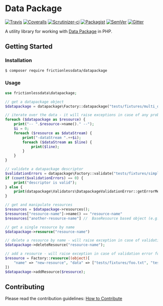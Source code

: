 # Data Package

[![Travis](https://travis-ci.org/frictionlessdata/datapackage-php.svg?branch=master)](https://travis-ci.org/frictionlessdata/datapackage-php)
[![Coveralls](http://img.shields.io/coveralls/frictionlessdata/datapackage-php.svg?branch=master)](https://coveralls.io/r/frictionlessdata/datapackage-php?branch=master)
[![Scrutinizer-ci](https://scrutinizer-ci.com/g/OriHoch/datapackage-php/badges/quality-score.png?b=master)](https://scrutinizer-ci.com/g/OriHoch/datapackage-php/)
[![Packagist](https://img.shields.io/packagist/dm/frictionlessdata/datapackage.svg)](https://packagist.org/packages/frictionlessdata/datapackage)
[![SemVer](https://img.shields.io/badge/versions-SemVer-brightgreen.svg)](http://semver.org/)
[![Gitter](https://img.shields.io/gitter/room/frictionlessdata/chat.svg)](https://gitter.im/frictionlessdata/chat)

A utility library for working with [Data Package](https://specs.frictionlessdata.io/data-package/) in PHP.


## Getting Started

### Installation

```bash
$ composer require frictionlessdata/datapackage
```

### Usage

```php
use frictionlessdata\datapackage;

// get a datapackage object
$datapackage = datapackage\Factory::datapackage("tests/fixtures/multi_data_datapackage.json");

// iterate over the data - it will raise exceptions in case of any problems
foreach ($datapackage as $resource) {
    print("-- ".$resource->name()." --");
    $i = 0;
    foreach ($resource as $dataStream) {
        print("-dataStream ".++$i);
        foreach ($dataStream as $line) {
            print($line);
        }
    }
}

// validate a datapackage descriptor
$validationErrors = datapackage\Factory::validate("tests/fixtures/simple_invalid_datapackage.json");
if (count($validationErrors) == 0) {
    print("descriptor is valid");
} else {
    print(datapackage\Validators\DatapackageValidationError::getErrorMessages($validationErrors));
}

// get and manipulate resources
$resources = $datapackage->resources();
$resources["resource-name"]->name() == "resource-name"
$resources["another-resource-name"] //  BaseResource based object (e.g. DefaultResource / TabularResource)

// get a single resource by name
$datapackage->resource("resource-name")

// delete a resource by name - will raise exception in case of validation failure for the new descriptor
$datapackage->deleteResource("resource-name");

// add a resource - will raise exception in case of validation error for the new descriptor
$resource = Factory::resource((object)[
    "name" => "new-resource", "data" => ["tests/fixtures/foo.txt", "tests/fixtures/baz.txt"]
])
$datapackage->addResource($resource);
```


## Contributing

Please read the contribution guidelines: [How to Contribute](CONTRIBUTING.md)
